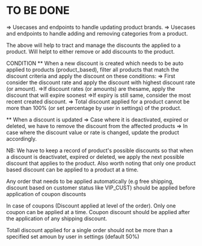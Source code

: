 # TO BE DONE
=> Usecases and endpoints to handle updating product brands.
=> Usecases and endpoints to handle adding and removing categories from a product.

The above will help to tract and manage the discounts the applied to a product. Will helpt to either remove or add discounts to the product.

CONDITION
** When a new discount is created which needs to be auto applied to products (product_based), filter all products that match the discount criteria and apply the discount on these conditions:
=> First consider the discount rate and apply the discount with highest discount rate (or amount).
=>If discount rates (or amounts) are thesame, apply the discount that will expire soonest
=>If expiry is still same, consider the most recent created discount.
=> Total discount applied for a product cannot be more than 100% (or set percentage by user in settings) of the product.

** When a discount is updated
=> Case where it is deactivated, expired or deleted, we have to remove the discount from the affected products
=> In case where the discount value or rate is  changed, update the product accordingly.

NB: We have to keep a record of product's possible discounts so that when a discount is deactivatet, expired or deleted, we apply the next possible discount that applies to the product.
Also worth noting that only one product based discount can be applied to a product at a time.

Any  order that needs to be applied automatically (e.g free shipping, discount based on customer status like VIP_CUST) should be applied before application of coupon discounts

In case of coupons (Discount applied at level of the order).
Only one coupon can be applied at a time. Coupon discount should be applied after the application of any shipping discount.

Totall discount applied for a single order should not be more than a specified set amoun by user in settings (default 50%)

